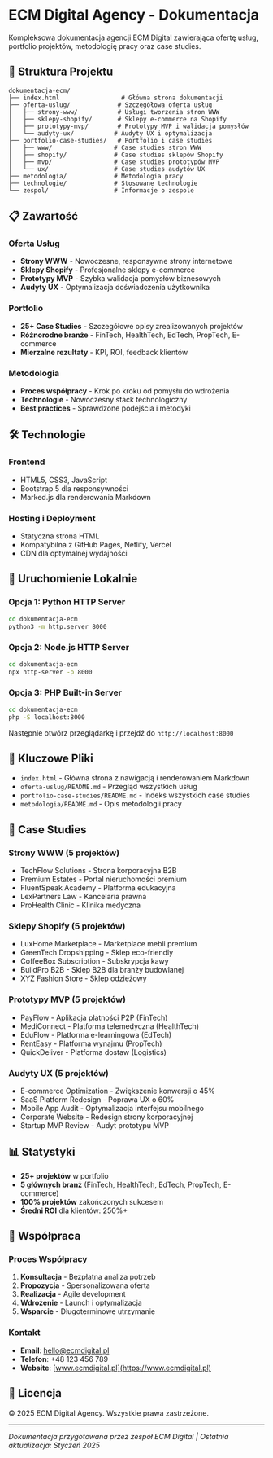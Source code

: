 # ECM Digital Agency - Dokumentacja

Kompleksowa dokumentacja agencji ECM Digital zawierająca ofertę usług, portfolio projektów, metodologię pracy oraz case studies.

## 🚀 Struktura Projektu

```
dokumentacja-ecm/
├── index.html                 # Główna strona dokumentacji
├── oferta-uslug/             # Szczegółowa oferta usług
│   ├── strony-www/           # Usługi tworzenia stron WWW
│   ├── sklepy-shopify/       # Sklepy e-commerce na Shopify
│   ├── prototypy-mvp/        # Prototypy MVP i walidacja pomysłów
│   └── audyty-ux/           # Audyty UX i optymalizacja
├── portfolio-case-studies/   # Portfolio i case studies
│   ├── www/                 # Case studies stron WWW
│   ├── shopify/             # Case studies sklepów Shopify
│   ├── mvp/                 # Case studies prototypów MVP
│   └── ux/                  # Case studies audytów UX
├── metodologia/             # Metodologia pracy
├── technologie/             # Stosowane technologie
└── zespol/                  # Informacje o zespole
```

## 📋 Zawartość

### Oferta Usług
- **Strony WWW** - Nowoczesne, responsywne strony internetowe
- **Sklepy Shopify** - Profesjonalne sklepy e-commerce
- **Prototypy MVP** - Szybka walidacja pomysłów biznesowych
- **Audyty UX** - Optymalizacja doświadczenia użytkownika

### Portfolio
- **25+ Case Studies** - Szczegółowe opisy zrealizowanych projektów
- **Różnorodne branże** - FinTech, HealthTech, EdTech, PropTech, E-commerce
- **Mierzalne rezultaty** - KPI, ROI, feedback klientów

### Metodologia
- **Proces współpracy** - Krok po kroku od pomysłu do wdrożenia
- **Technologie** - Nowoczesny stack technologiczny
- **Best practices** - Sprawdzone podejścia i metodyki

## 🛠️ Technologie

### Frontend
- HTML5, CSS3, JavaScript
- Bootstrap 5 dla responsywności
- Marked.js dla renderowania Markdown

### Hosting i Deployment
- Statyczna strona HTML
- Kompatybilna z GitHub Pages, Netlify, Vercel
- CDN dla optymalnej wydajności

## 🚀 Uruchomienie Lokalnie

### Opcja 1: Python HTTP Server
```bash
cd dokumentacja-ecm
python3 -m http.server 8000
```

### Opcja 2: Node.js HTTP Server
```bash
cd dokumentacja-ecm
npx http-server -p 8000
```

### Opcja 3: PHP Built-in Server
```bash
cd dokumentacja-ecm
php -S localhost:8000
```

Następnie otwórz przeglądarkę i przejdź do `http://localhost:8000`

## 📁 Kluczowe Pliki

- `index.html` - Główna strona z nawigacją i renderowaniem Markdown
- `oferta-uslug/README.md` - Przegląd wszystkich usług
- `portfolio-case-studies/README.md` - Indeks wszystkich case studies
- `metodologia/README.md` - Opis metodologii pracy

## 🎯 Case Studies

### Strony WWW (5 projektów)
- TechFlow Solutions - Strona korporacyjna B2B
- Premium Estates - Portal nieruchomości premium
- FluentSpeak Academy - Platforma edukacyjna
- LexPartners Law - Kancelaria prawna
- ProHealth Clinic - Klinika medyczna

### Sklepy Shopify (5 projektów)
- LuxHome Marketplace - Marketplace mebli premium
- GreenTech Dropshipping - Sklep eco-friendly
- CoffeeBox Subscription - Subskrypcja kawy
- BuildPro B2B - Sklep B2B dla branży budowlanej
- XYZ Fashion Store - Sklep odzieżowy

### Prototypy MVP (5 projektów)
- PayFlow - Aplikacja płatności P2P (FinTech)
- MediConnect - Platforma telemedyczna (HealthTech)
- EduFlow - Platforma e-learningowa (EdTech)
- RentEasy - Platforma wynajmu (PropTech)
- QuickDeliver - Platforma dostaw (Logistics)

### Audyty UX (5 projektów)
- E-commerce Optimization - Zwiększenie konwersji o 45%
- SaaS Platform Redesign - Poprawa UX o 60%
- Mobile App Audit - Optymalizacja interfejsu mobilnego
- Corporate Website - Redesign strony korporacyjnej
- Startup MVP Review - Audyt prototypu MVP

## 📊 Statystyki

- **25+ projektów** w portfolio
- **5 głównych branż** (FinTech, HealthTech, EdTech, PropTech, E-commerce)
- **100% projektów** zakończonych sukcesem
- **Średni ROI** dla klientów: 250%+

## 🤝 Współpraca

### Proces Współpracy
1. **Konsultacja** - Bezpłatna analiza potrzeb
2. **Propozycja** - Spersonalizowana oferta
3. **Realizacja** - Agile development
4. **Wdrożenie** - Launch i optymalizacja
5. **Wsparcie** - Długoterminowe utrzymanie

### Kontakt
- **Email**: hello@ecmdigital.pl
- **Telefon**: +48 123 456 789
- **Website**: [www.ecmdigital.pl](https://www.ecmdigital.pl)

## 📄 Licencja

© 2025 ECM Digital Agency. Wszystkie prawa zastrzeżone.

---

*Dokumentacja przygotowana przez zespół ECM Digital | Ostatnia aktualizacja: Styczeń 2025*